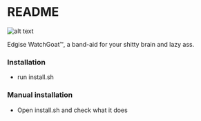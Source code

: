 # README #

![alt text](https://i.imgur.com/yBxMPT3.png "Retarded goat")

Edgise WatchGoat&trade;, a band-aid for your shitty brain and lazy ass.

### Installation ###
* run install.sh

### Manual installation ###
* Open install.sh and check what it does

